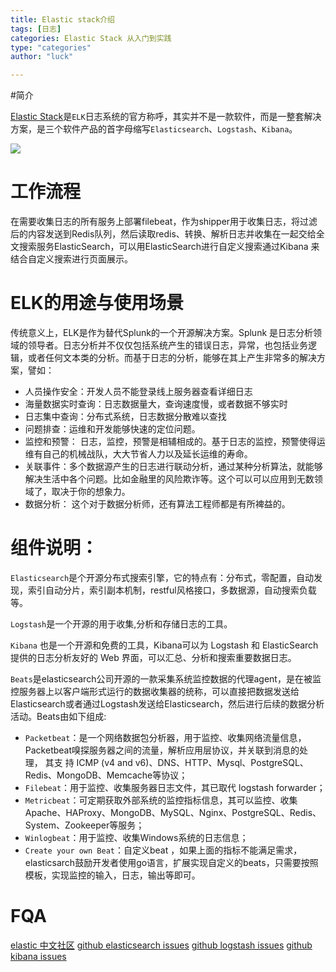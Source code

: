 ```yaml
---
title: Elastic stack介绍
tags: [日志]
categories: Elastic Stack 从入门到实践
type: "categories"
author: "luck"

---
```


#简介

[Elastic Stack](https://www.elastic.co/start)是```ELK```日志系统的官方称呼，其实并不是一款软件，而是一整套解决方案，是三个软件产品的首字母缩写```Elasticsearch```、```Logstash```、```Kibana```。

![](http://ocppiicaw.bkt.clouddn.com/image/elk/elk_filebeat01.png)

# 工作流程
在需要收集日志的所有服务上部署filebeat，作为shipper用于收集日志，将过滤后的内容发送到Redis队列，然后读取redis、转换、解析日志并收集在一起交给全文搜索服务ElasticSearch，可以用ElasticSearch进行自定义搜索通过Kibana 来结合自定义搜索进行页面展示。


# ELK的用途与使用场景
传统意义上，ELK是作为替代Splunk的一个开源解决方案。Splunk 是日志分析领域的领导者。日志分析并不仅仅包括系统产生的错误日志，异常，也包括业务逻辑，或者任何文本类的分析。而基于日志的分析，能够在其上产生非常多的解决方案，譬如：
- 人员操作安全：开发人员不能登录线上服务器查看详细日志
- 海量数据实时查询：日志数据量大，查询速度慢，或者数据不够实时
- 日志集中查询：分布式系统，日志数据分散难以查找
- 问题排查：运维和开发能够快速的定位问题。
- 监控和预警： 日志，监控，预警是相辅相成的。基于日志的监控，预警使得运维有自己的机械战队，大大节省人力以及延长运维的寿命。
- 关联事件：多个数据源产生的日志进行联动分析，通过某种分析算法，就能够解决生活中各个问题。比如金融里的风险欺诈等。这个可以可以应用到无数领域了，取决于你的想象力。
- 数据分析： 这个对于数据分析师，还有算法工程师都是有所裨益的。


# 组件说明：
```Elasticsearch```是个开源分布式搜索引擎，它的特点有：分布式，零配置，自动发现，索引自动分片，索引副本机制，restful风格接口，多数据源，自动搜索负载等。

```Logstash```是一个开源的用于收集,分析和存储日志的工具。

```Kibana``` 也是一个开源和免费的工具，Kibana可以为 Logstash 和 ElasticSearch 提供的日志分析友好的 Web 界面，可以汇总、分析和搜索重要数据日志。

```Beats```是elasticsearch公司开源的一款采集系统监控数据的代理agent，是在被监控服务器上以客户端形式运行的数据收集器的统称，可以直接把数据发送给Elasticsearch或者通过Logstash发送给Elasticsearch，然后进行后续的数据分析活动。Beats由如下组成:
-  ```Packetbeat```：是一个网络数据包分析器，用于监控、收集网络流量信息，Packetbeat嗅探服务器之间的流量，解析应用层协议，并关联到消息的处理， 其支  持 ICMP (v4 and v6)、DNS、HTTP、Mysql、PostgreSQL、Redis、MongoDB、Memcache等协议；
-  ```Filebeat```：用于监控、收集服务器日志文件，其已取代 logstash forwarder；
-  ```Metricbeat```：可定期获取外部系统的监控指标信息，其可以监控、收集Apache、HAProxy、MongoDB、MySQL、Nginx、PostgreSQL、Redis、System、Zookeeper等服务；
-  ```Winlogbeat```：用于监控、收集Windows系统的日志信息；
-  ```Create your own Beat```：自定义beat ，如果上面的指标不能满足需求，elasticsarch鼓励开发者使用go语言，扩展实现自定义的beats，只需要按照模板，实现监控的输入，日志，输出等即可。


# FQA
[elastic 中文社区](https://elasticsearch.cn/)
[github elasticsearch issues](https://github.com/elastic/elasticsearch/issues)
[github logstash issues](https://github.com/elastic/logstash/issues)
[github kibana issues](https://github.com/elastic/kibana/issues)



